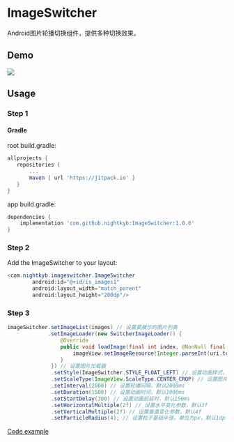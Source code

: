 # ImageSwitcher
Android图片轮播切换组件，提供多种切换效果。

## Demo

![](https://github.com/nightkyb/ImageSwitcher/blob/master/demo.gif)

## Usage

### Step 1

#### Gradle

root build.gradle:

 ```groovy
allprojects {
    repositories {
        ...
        maven { url 'https://jitpack.io' }
    }
}
``` 

app build.gradle:

```groovy
dependencies {
    implementation 'com.github.nightkyb:ImageSwitcher:1.0.0'
}
```

### Step 2

Add the ImageSwitcher to your layout:

```java
<com.nightkyb.imageswitcher.ImageSwitcher
        android:id="@+id/is_images1"
        android:layout_width="match_parent"
        android:layout_height="200dp"/>
```

### Step 3

```java
imageSwitcher.setImageList(images) // 设置要展示的图片列表
             .setImageLoader(new SwitcherImageLoader() {
                 @Override
                 public void loadImage(final int index, @NonNull final Object uri, @NonNull final ImageView imageView) {
                     imageView.setImageResource(Integer.parseInt(uri.toString()));
                 }
              }) // 设置图片加载器
              .setStyle(ImageSwitcher.STYLE_FLOAT_LEFT) // 设置动画样式，默认STYLE_LOOP
              .setScaleType(ImageView.ScaleType.CENTER_CROP) // 设置图片缩放类型，默认ScaleType.CENTER_CROP
              .setInterval(2000) // 设置轮播间隔，默认2000ms
              .setDuration(1500) // 设置动画时间，默认1000ms
              .setStartDelay(300) // 设置动画前延时，默认150ms
              .setHorizontalMultiple(2f) // 设置水平变化参数，默认3f
              .setVerticalMultiple(2f) // 设置垂直变化参数，默认4f
              .setParticleRadius(4); // 设置粒子基础半径，单位为px，默认1dp
```

[Code example](https://github.com/nightkyb/ImageSwitcher/blob/master/app/src/main/java/com/nightkyb/imageswitcherdemo/MainActivity.java)
